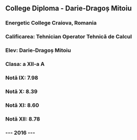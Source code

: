 ## College Diploma - Darie-Dragoș Mitoiu

### Energetic College Craiova, Romania
### Calificarea: Tehnician Operator Tehnică de Calcul
### Elev: Darie-Dragoș Mitoiu
### Clasa: a XII-a A
### Notă IX: 7.98
### Notă X: 8.39
### Notă XI: 8.60
### Notă XII: 8.78
### --- 2016 ---